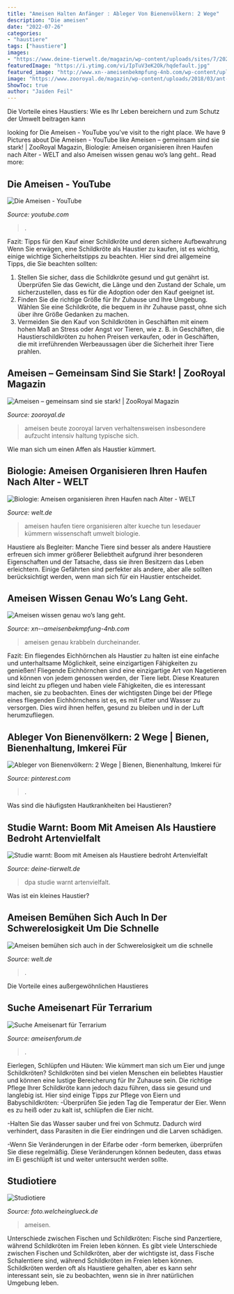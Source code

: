 ```yaml
---
title: "Ameisen Halten Anfänger : Ableger Von Bienenvölkern: 2 Wege"
description: "Die ameisen"
date: "2022-07-26"
categories:
- "haustiere"
tags: ["haustiere"]
images:
- "https://www.deine-tierwelt.de/magazin/wp-content/uploads/sites/7/2021/03/Ameise-dpa-1024x683.jpg"
featuredImage: "https://i.ytimg.com/vi/IpTuV3eK2Ok/hqdefault.jpg"
featured_image: "http://www.xn--ameisenbekmpfung-4nb.com/wp-content/uploads/2014/05/ameisen-finden-den-Weg.jpg"
image: "https://www.zooroyal.de/magazin/wp-content/uploads/2018/03/ant-563287_1920.jpg"
ShowToc: true
author: "Jaiden Feil"
---
```



Die Vorteile eines Haustiers: Wie es Ihr Leben bereichern und zum Schutz der Umwelt beitragen kann

	

		
looking for Die Ameisen - YouTube you've visit to the right place. We have 9 Pictures about Die Ameisen - YouTube like Ameisen – gemeinsam sind sie stark! | ZooRoyal Magazin, Biologie: Ameisen organisieren ihren Haufen nach Alter - WELT and also Ameisen wissen genau wo’s lang geht.. Read more:
		
    
## Die Ameisen - YouTube

<img loading=lazy src="https://i.ytimg.com/vi/IpTuV3eK2Ok/hqdefault.jpg" onerror="this.onerror=null;this.src='https://tse1.mm.bing.net/th?id=OIP.22tSliW-hZhjYPdW3OZCRgHaFj&amp;pid=15.1';" alt="Die Ameisen - YouTube">

_Source: youtube.com_

>. 

	

Fazit: Tipps für den Kauf einer Schildkröte und deren sichere Aufbewahrung
Wenn Sie erwägen, eine Schildkröte als Haustier zu kaufen, ist es wichtig, einige wichtige Sicherheitstipps zu beachten. Hier sind drei allgemeine Tipps, die Sie beachten sollten:
1. Stellen Sie sicher, dass die Schildkröte gesund und gut genährt ist. Überprüfen Sie das Gewicht, die Länge und den Zustand der Schale, um sicherzustellen, dass es für die Adoption oder den Kauf geeignet ist.
2. Finden Sie die richtige Größe für Ihr Zuhause und Ihre Umgebung. Wählen Sie eine Schildkröte, die bequem in ihr Zuhause passt, ohne sich über ihre Größe Gedanken zu machen.
3. Vermeiden Sie den Kauf von Schildkröten in Geschäften mit einem hohen Maß an Stress oder Angst vor Tieren, wie z. B. in Geschäften, die Haustierschildkröten zu hohen Preisen verkaufen, oder in Geschäften, die mit irreführenden Werbeaussagen über die Sicherheit ihrer Tiere prahlen.

    
## Ameisen – Gemeinsam Sind Sie Stark! | ZooRoyal Magazin

<img loading=lazy src="https://www.zooroyal.de/magazin/wp-content/uploads/2018/03/ant-563287_1920.jpg" onerror="this.onerror=null;this.src='https://tse4.mm.bing.net/th?id=OIP.GUonj9emRsclxg1P36cMegHaFd&amp;pid=15.1';" alt="Ameisen – gemeinsam sind sie stark! | ZooRoyal Magazin">

_Source: zooroyal.de_

>ameisen beute zooroyal larven verhaltensweisen insbesondere aufzucht intensiv haltung typische sich. 

	

Wie man sich um einen Affen als Haustier kümmert.

    
## Biologie: Ameisen Organisieren Ihren Haufen Nach Alter - WELT

<img loading=lazy src="https://img.welt.de/img/wissenschaft/umwelt/mobile115403058/4482502817-ci102l-w1024/Wuestenameise-mit-Navigationssystem.jpg" onerror="this.onerror=null;this.src='https://tse3.mm.bing.net/th?id=OIP.jq99SJzbAlwhQA7EYS3I8AHaHP&amp;pid=15.1';" alt="Biologie: Ameisen organisieren ihren Haufen nach Alter - WELT">

_Source: welt.de_

>ameisen haufen tiere organisieren alter kueche tun lesedauer kümmern wissenschaft umwelt biologie. 

	

Haustiere als Begleiter: Manche Tiere sind besser als andere
Haustiere erfreuen sich immer größerer Beliebtheit aufgrund ihrer besonderen Eigenschaften und der Tatsache, dass sie ihren Besitzern das Leben erleichtern. Einige Gefährten sind perfekter als andere, aber alle sollten berücksichtigt werden, wenn man sich für ein Haustier entscheidet.

    
## Ameisen Wissen Genau Wo’s Lang Geht.

<img loading=lazy src="http://www.xn--ameisenbekmpfung-4nb.com/wp-content/uploads/2014/05/ameisen-finden-den-Weg.jpg" onerror="this.onerror=null;this.src='https://tse2.mm.bing.net/th?id=OIP.VBfZ0O8z_XuqLtykEPhVfgAAAA&amp;pid=15.1';" alt="Ameisen wissen genau wo’s lang geht.">

_Source: xn--ameisenbekmpfung-4nb.com_

>ameisen genau krabbeln durcheinander. 

	

Fazit: Ein fliegendes Eichhörnchen als Haustier zu halten ist eine einfache und unterhaltsame Möglichkeit, seine einzigartigen Fähigkeiten zu genießen!
Fliegende Eichhörnchen sind eine einzigartige Art von Nagetieren und können von jedem genossen werden, der Tiere liebt. Diese Kreaturen sind leicht zu pflegen und haben viele Fähigkeiten, die es interessant machen, sie zu beobachten. Eines der wichtigsten Dinge bei der Pflege eines fliegenden Eichhörnchens ist es, es mit Futter und Wasser zu versorgen. Dies wird ihnen helfen, gesund zu bleiben und in der Luft herumzufliegen.

    
## Ableger Von Bienenvölkern: 2 Wege | Bienen, Bienenhaltung, Imkerei Für

<img loading=lazy src="https://i.pinimg.com/originals/5b/8a/49/5b8a499e873561d96db894d2821ac1d8.png" onerror="this.onerror=null;this.src='https://tse3.mm.bing.net/th?id=OIP.-r4PUb5nVvNQRodoV913cQHaLH&amp;pid=15.1';" alt="Ableger von Bienenvölkern: 2 Wege | Bienen, Bienenhaltung, Imkerei für">

_Source: pinterest.com_

>. 

	

Was sind die häufigsten Hautkrankheiten bei Haustieren?

    
## Studie Warnt: Boom Mit Ameisen Als Haustiere Bedroht Artenvielfalt

<img loading=lazy src="https://www.deine-tierwelt.de/magazin/wp-content/uploads/sites/7/2021/03/Ameise-dpa-1024x683.jpg" onerror="this.onerror=null;this.src='https://tse1.mm.bing.net/th?id=OIP.wIDBtaDbNMVWaPzNHNnjPAHaE8&amp;pid=15.1';" alt="Studie warnt: Boom mit Ameisen als Haustiere bedroht Artenvielfalt">

_Source: deine-tierwelt.de_

>dpa studie warnt artenvielfalt. 

	

Was ist ein kleines Haustier?

    
## Ameisen Bemühen Sich Auch In Der Schwerelosigkeit Um Die Schnelle

<img loading=lazy src="http://img.welt.de/img/umwelt/crop139150612/7269739742-ci3x2l-w540/Wood-ant.jpg" onerror="this.onerror=null;this.src='https://tse2.mm.bing.net/th?id=OIP.jV5aSIOCEWrXf7Xf6LNroQHaE8&amp;pid=15.1';" alt="Ameisen bemühen sich auch in der Schwerelosigkeit um die schnelle">

_Source: welt.de_

>. 

	

Die Vorteile eines außergewöhnlichen Haustieres

    
## Suche Ameisenart Für Terrarium

<img loading=lazy src="http://upload.eusozial.de/i/7gn1viseu91z.png" onerror="this.onerror=null;this.src='https://tse3.mm.bing.net/th?id=OIP.XLILyznVMi1g476P7AkBSAHaDx&amp;pid=15.1';" alt="Suche Ameisenart für Terrarium">

_Source: ameisenforum.de_

>. 

	

Eierlegen, Schlüpfen und Häuten: Wie kümmert man sich um Eier und junge Schildkröten?
Schildkröten sind bei vielen Menschen ein beliebtes Haustier und können eine lustige Bereicherung für Ihr Zuhause sein. Die richtige Pflege Ihrer Schildkröte kann jedoch dazu führen, dass sie gesund und langlebig ist. Hier sind einige Tipps zur Pflege von Eiern und Babyschildkröten:
-Überprüfen Sie jeden Tag die Temperatur der Eier. Wenn es zu heiß oder zu kalt ist, schlüpfen die Eier nicht.

-Halten Sie das Wasser sauber und frei von Schmutz. Dadurch wird verhindert, dass Parasiten in die Eier eindringen und die Larven schädigen.

-Wenn Sie Veränderungen in der Eifarbe oder -form bemerken, überprüfen Sie diese regelmäßig. Diese Veränderungen können bedeuten, dass etwas im Ei geschlüpft ist und weiter untersucht werden sollte.

    
## Studiotiere

<img loading=lazy src="http://www.foto.welcheinglueck.de/Galerie/Studiotiere/Zwei_Ameisen.jpg" onerror="this.onerror=null;this.src='https://tse1.mm.bing.net/th?id=OIP.2FUe1ZmISbkLeSqpig2RlgHaE8&amp;pid=15.1';" alt="Studiotiere">

_Source: foto.welcheinglueck.de_

>ameisen. 

	

Unterschiede zwischen Fischen und Schildkröten: Fische sind Panzertiere, während Schildkröten im Freien leben können.
Es gibt viele Unterschiede zwischen Fischen und Schildkröten, aber der wichtigste ist, dass Fische Schalentiere sind, während Schildkröten im Freien leben können. Schildkröten werden oft als Haustiere gehalten, aber es kann sehr interessant sein, sie zu beobachten, wenn sie in ihrer natürlichen Umgebung leben.

